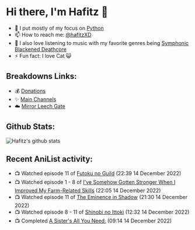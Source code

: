 # Hi there, I'm Hafitz 👋
- 🐍 I put mostly of my focus on [Python](https://python.org)
- 📫 How to reach me: [@hafitzXD](https://t.me/hafitzXD)
- 🎵 I also love listening to music with my favorite genres being [Symphonic Blackened Deathcore](https://youtu.be/qyYmS_iBcy4)
- ⚡ Fun fact: I love Cat 😺

## Breakdowns Links:
- 💰 [Donations](https://t.me/TheBreakdowns/2)
- ✨ [Main Channels](https://t.me/TheBreakdowns)
- ☁️ [Mirror Leech Gate](https://t.me/BreakdownsGate)

## Github Stats:
![Hafitz's github stats](https://github-readme-stats.vercel.app/api?username=breakdowns&show_icons=true&count_private=true&bg_color=00000000&text_color=777)

## Recent AniList activity:
<!-- ANILIST_ACTIVITY:start -->

-   📺 Watched episode 11 of [Futoku no Guild](https://anilist.co/anime/146233) (22:39 14 December 2022)
-   📺 Watched episode 1 - 8 of [I've Somehow Gotten Stronger When I Improved My Farm-Related Skills](https://anilist.co/anime/145815) (22:05 14 December 2022)
-   📺 Watched episode 11 of [The Eminence in Shadow](https://anilist.co/anime/130298) (21:30 14 December 2022)
-   📺 Watched episode 8 - 11 of [Shinobi no Ittoki](https://anilist.co/anime/145604) (12:32 14 December 2022)
-   📺 Completed [A Sister's All You Need.](https://anilist.co/anime/98596) (09:14 14 December 2022)

<!-- ANILIST_ACTIVITY:end -->
